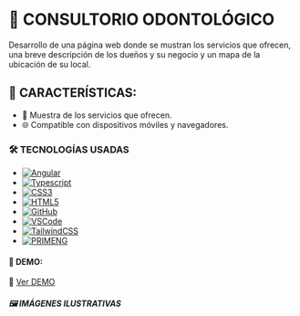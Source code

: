 # 📱 CONSULTORIO ODONTOLÓGICO

Desarrollo de una página web donde se mustran los servicios que ofrecen, una breve descripción de los dueños y su negocio y un mapa de la ubicación de su local.

## 🚀 CARACTERÍSTICAS:

- 🦷 Muestra de los servicios que ofrecen.
- 🌐 Compatible con dispositivos móviles y navegadores.

### 🛠️ TECNOLOGÍAS USADAS

- [![Angular][angular.io]][angular-url]
- [![Typescript][typescript.com]][typescript-url]
- [![CSS3][css3]][css3-url]
- [![HTML5][html.com]][html-url]
- [![GitHub][github.com]][github-url]
- [![VSCode][vscode.com]][vscode-url]
- [![TailwindCSS][tailwindcss.com]][tailwindcss-url]
- [![PRIMENG][primeng.com]][primeng-url]

#### 📌 DEMO:

🔗 [Ver DEMO](https://junasoft-odontologia.vercel.app/)

##### 🖼️ IMÁGENES ILUSTRATIVAS

[angular.io]: https://img.shields.io/badge/Angular-DD0031?style=for-the-badge&logo=angular&logoColor=white
[angular-url]: https://angular.io/
[bootstrap.com]: https://img.shields.io/badge/Bootstrap-563D7C?style=for-the-badge&logo=bootstrap&logoColor=white
[bootstrap-url]: https://getbootstrap.com
[css3]: https://img.shields.io/badge/css3-%231572B6.svg?style=for-the-badge&logo=css3&logoColor=white
[css3-url]: https://www.w3schools.com/css/
[html-url]: https://developer.mozilla.org/es/docs/Web/HTML
[html.com]: https://img.shields.io/badge/Html5-orange?style=for-the-badge&logo=html5&logoColor=white
[typescript-url]: https://www.typescriptlang.org/
[typescript.com]: https://img.shields.io/badge/Typescript-33C4FF?style=for-the-badge&logo=typescript&logoColor=white
[github-url]: https://docs.github.com/es
[github.com]: https://img.shields.io/badge/Github-563D7C?style=for-the-badge&logo=github&logoColor=white
[vscode-url]: https://code.visualstudio.com/
[vscode.com]: https://img.shields.io/badge/VSCode-33C4FF?style=for-the-badge&logo=vscode&logoColor=white
[tailwindcss-url]: https://tailwindcss.com/
[tailwindcss.com]: https://img.shields.io/badge/TailwindCSS-33C4FF?style=for-the-badge&logo=tailwindcss&logoColor=white
[primeng-url]: https://primeng.org//
[primeng.com]: https://img.shields.io/badge/PRIMENG-DD0031?style=for-the-badge&logo=primeng&logoColor=white
[restapi-url]: https://restfulapi.net/
[restapi.com]: https://img.shields.io/badge/RestAPI-297E11?style=for-the-badge&logo=restapis&logoColor=white
